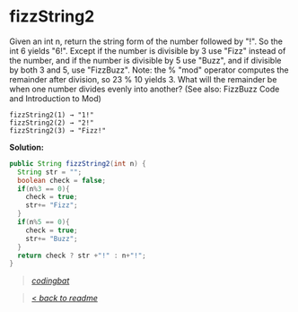 # fizzString2

Given an int n, return the string form of the number followed by "!". So the int 6 yields "6!". Except if the number is divisible by 3 use "Fizz" instead of the number, and if the number is divisible by 5 use "Buzz", and if divisible by both 3 and 5, use "FizzBuzz". Note: the % "mod" operator computes the remainder after division, so 23 % 10 yields 3. What will the remainder be when one number divides evenly into another? (See also: FizzBuzz Code and Introduction to Mod)

```
fizzString2(1) → "1!"
fizzString2(2) → "2!"
fizzString2(3) → "Fizz!"
```

**Solution:**

```java
public String fizzString2(int n) {
  String str = "";
  boolean check = false;
  if(n%3 == 0){
    check = true;
    str+= "Fizz";
  }
  if(n%5 == 0){
    check = true;
    str+= "Buzz";
  }
  return check ? str +"!" : n+"!";
}
```

> _[codingbat](http://codingbat.com/prob/p115243)_

> [< _back to readme_](/README.md)